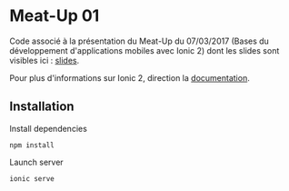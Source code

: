 # Meat-Up 01

Code associé à la présentation du Meat-Up du 07/03/2017 (Bases du développement d'applications mobiles avec Ionic 2) dont les slides sont visibles ici : [slides](http://mickaeleuranie.com/slides/meatup-01/).

Pour plus d'informations sur Ionic 2, direction la [documentation](http://ionicframework.com/docs/).

## Installation

Install dependencies

```
npm install
```

Launch server

```
ionic serve
```

